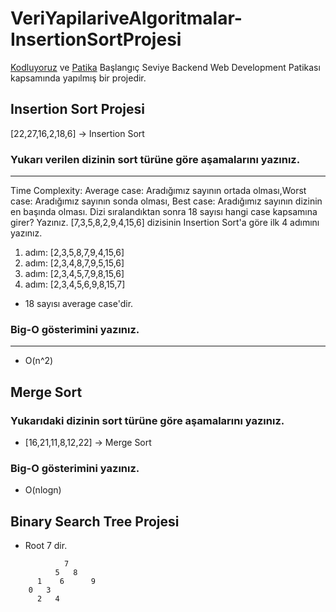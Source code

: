 # VeriYapilariveAlgoritmalar-InsertionSortProjesi
[Kodluyoruz](www.kodluyoruz.org) ve [Patika](www.patika.dev) Başlangıç Seviye Backend Web Development Patikası kapsamında yapılmış bir projedir.

## Insertion Sort Projesi

[22,27,16,2,18,6] -> Insertion Sort

### Yukarı verilen dizinin sort türüne göre aşamalarını yazınız.
------------------------
Time Complexity: Average case: Aradığımız sayının ortada olması,Worst case: Aradığımız sayının sonda olması, Best case: Aradığımız sayının dizinin en başında olması.
Dizi sıralandıktan sonra 18 sayısı hangi case kapsamına girer? Yazınız.
[7,3,5,8,2,9,4,15,6] dizisinin Insertion Sort'a göre ilk 4 adımını yazınız.
1. adım: [2,3,5,8,7,9,4,15,6]
2. adım: [2,3,4,8,7,9,5,15,6]
3. adım: [2,3,4,5,7,9,8,15,6]
4. adım: [2,3,4,5,6,9,8,15,7]
- 18 sayısı average case'dir.
### Big-O gösterimini yazınız.
---------------------
- O(n^2)

## Merge Sort

### Yukarıdaki dizinin sort türüne göre aşamalarını yazınız.

- [16,21,11,8,12,22] -> Merge Sort

### Big-O gösterimini yazınız.

- O(nlogn)

## Binary Search Tree Projesi

- Root 7 dir.
```
            7
          5   8
      1    6      9
    0   3
      2   4
```
